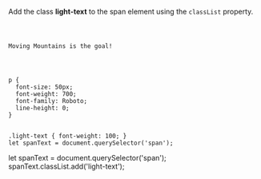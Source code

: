 Add the class **light-text** to
the span element using the `classList`
property.

<Editor lang="javascript" type="exercise">
<code>
<panel lang="html">
<p><span>Moving Mountains</span> is the goal!</p>
</panel>
<panel lang="css">
p {
  font-size: 50px;
  font-weight: 700;
  font-family: Roboto;
  line-height: 0;
}

.light-text {
  font-weight: 100;
}
</panel>
<panel lang="javascript">
let spanText = document.querySelector('span');
</panel>
</code>

<solution>
let spanText = document.querySelector('span');
spanText.classList.add('light-text');
</solution>
</Editor>
